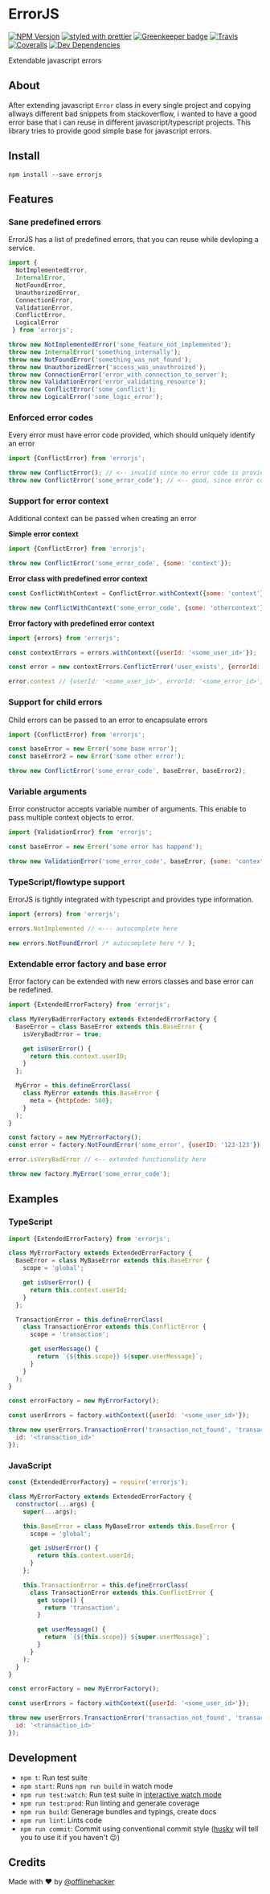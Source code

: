 # ErrorJS

[![NPM Version](https://badge.fury.io/js/errorjs.svg)](http://badge.fury.io/js/errorjs)
[![styled with prettier](https://img.shields.io/badge/styled_with-prettier-ff69b4.svg)](https://github.com/prettier/prettier)
[![Greenkeeper badge](https://badges.greenkeeper.io/offlinehacker/errorjs.svg)](https://greenkeeper.io/)
[![Travis](https://img.shields.io/travis/offlinehacker/errorjs.svg)](https://travis-ci.org/offlinehacker/errorjs)
[![Coveralls](https://img.shields.io/coveralls/offlinehacker/errorjs.svg)](https://coveralls.io/github/offlinehacker/errorjs)
[![Dev Dependencies](https://david-dm.org/offlinehacker/errorjs/dev-status.svg)](https://david-dm.org/offlinehacker/errorjs?type=dev)

Extendable javascript errors

## About

After extending javascript `Error` class in every single project and copying
allways different bad snippets from stackoverflow, i wanted to have a good
error base that i can reuse in different javascript/typescript projects.
This library tries to provide good simple base for javascript errors.

## Install

```
npm install --save errorjs
```

## Features

### Sane predefined errors

ErrorJS has a list of predefined errors, that you can reuse while devloping a service.

```javascript
import {
  NotImplementedError,
  InternalError,
  NotFoundError,
  UnauthorizedError,
  ConnectionError,
  ValidationError,
  ConflictError,
  LogicalError
 } from 'errorjs';

throw new NotImplementedError('some_feature_not_implemented');
throw new InternalError('something_internally');
throw new NotFoundError('something_was_not_found');
throw new UnauthorizedError('access_was_unauthroized');
throw new ConnectionError('error_with_connection_to_server');
throw new ValidationError('error_validating_resource');
throw new ConflictError('some_conflict');
throw new LogicalError('some_logic_error');
```

### Enforced error codes

Every error must have error code provided, which should uniquely identify an error

```javascript
import {ConflictError} from 'errorjs';

throw new ConflictError(); // <-- invalid since no error code is provided
throw new ConflictError('some_error_code'); // <-- good, since error code is provided
```

### Support for error context

Additional context can be passed when creating an error

**Simple error context**

```javascript
import {ConflictError} from 'errorjs';

throw new ConflictError('some_error_code', {some: 'context'});
```

**Error class with predefined error context**

```javascript
const ConflictWithContext = ConflictError.withContext({some: 'context'});

throw new ConflictWithContext('some_error_code', {some: 'othercontext'});
```

**Error factory with predefined error context**

```javascript
import {errors} from 'errorjs';

const contextErrors = errors.withContext({userId: '<some_user_id>'});

const error = new contextErrors.ConflictError('user_exists', {errorId: '<some_error_id>'});

error.context // {userId: '<some_user_id>', errorId: '<some_error_id>'}
```

### Support for child errors

Child errors can be passed to an error to encapsulate errors

```javascript
import {ConflictError} from 'errorjs';

const baseError = new Error('some base error');
const baseError2 = new Error('some other error');

throw new ConflictError('some_error_code', baseError, baseError2);
```

### Variable arguments

Error constructor accepts variable number of arguments. This enable to
pass multiple context objects to error.

```javascript
import {ValidationError} from 'errorjs';

const baseError = new Error('some error has happend');

throw new ValidationError('some_error_code', baseError, {some: 'context'}, {some: 'other_context'});
```

### TypeScript/flowtype support

ErrorJS is tightly integrated with typescript and provides type information.

```javascript
import {errors} from 'errorjs';

errors.NotImplemented // <--- autocomplete here

new errors.NotFoundError( /* autocomplete here */ );
```

### Extendable error factory and base error

Error factory can be extended with new errors classes and base error can be redefined.

```javascript
import {ExtendedErrorFactory} from 'errorjs';

class MyVeryBadErrorFactory extends ExtendedErrorFactory {
  BaseError = class BaseError extends this.BaseError {
    isVeryBadError = true;

    get isUserError() {
      return this.context.userID;
    }
  };

  MyError = this.defineErrorClass(
    class MyError extends this.BaseError {
      meta = {httpCode: 500};
    }
  );
}

const factory = new MyErrorFactory();
const error = factory.NotFoundError('some_error', {userID: '123-123'});

error.isVeryBadError // <-- extended functionality here

throw new factory.MyError('some_error_code');
```

## Examples

### TypeScript

```javascript
import {ExtendedErrorFactory} from 'errorjs';

class MyErrorFactory extends ExtendedErrorFactory {
  BaseError = class MyBaseError extends this.BaseError {
    scope = 'global';

    get isUserError() {
      return this.context.userId;
    }
  };

  TransactionError = this.defineErrorClass(
    class TransactionError extends this.ConflictError {
      scope = 'transaction';

      get userMessage() {
        return `{${this.scope}} ${super.userMessage}`;
      }
    }
  );
}

const errorFactory = new MyErrorFactory();

const userErrors = factory.withContext({userId: '<some_user_id>'});

throw new userErrors.TransactionError('transaction_not_found', 'transaction was not found', {
  id: '<transaction_id>'
});
```

### JavaScript

```javascript
const {ExtendedErrorFactory} = require('errorjs');

class MyErrorFactory extends ExtendedErrorFactory {
  constructor(...args) {
    super(...args);

    this.BaseError = class MyBaseError extends this.BaseError {
      scope = 'global';

      get isUserError() {
        return this.context.userId;
      }
    };

    this.TransactionError = this.defineErrorClass(
      class TransactionError extends this.ConflictError {
        get scope() {
          return 'transaction';
        }

        get userMessage() {
          return `{${this.scope}} ${super.userMessage}`;
        }
      }
    );
  }
}

const errorFactory = new MyErrorFactory();

const userErrors = factory.withContext({userId: '<some_user_id>'});

throw new userErrors.TransactionError('transaction_not_found', 'transaction was not found', {
  id: '<transaction_id>'
});
```

## Development

 - `npm t`: Run test suite
 - `npm start`: Runs `npm run build` in watch mode
 - `npm run test:watch`: Run test suite in [interactive watch mode](http://facebook.github.io/jest/docs/cli.html#watch)
 - `npm run test:prod`: Run linting and generate coverage
 - `npm run build`: Generage bundles and typings, create docs
 - `npm run lint`: Lints code
 - `npm run commit`: Commit using conventional commit style ([husky](https://github.com/typicode/husky) will tell you to use it if you haven't :wink:)

## Credits

Made with :heart: by [@offlinehacker](https://twitter.com/offlinehacker)
